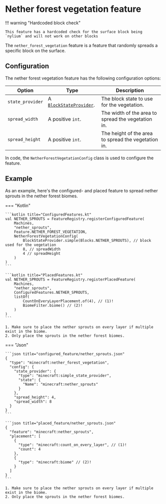 # Nether forest vegetation feature

!!! warning "Hardcoded block check"

    This feature has a hardcoded check for the surface block being `nylium` and will not work on other blocks

The `nether_forest_vegetation` feature is a feature that randomly spreads a specific block on the surface.

## Configuration

The nether forest vegetation feature has the following configuration options:

| Option           | Type                                                     | Description                                         |
|------------------|----------------------------------------------------------|-----------------------------------------------------|
| `state_provider` | A [`BlockStateProvider`](../../block-state-provider.md). | The block state to use for the vegetation.          |
| `spread_width`   | A positive `int`.                                        | The width of the area to spread the vegetation in.  |
| `spread_height`  | A positive `int`.                                        | The height of the area to spread the vegetation in. |

In code, the `NetherForestVegetationConfig` class is used to configure the feature.

## Example

As an example, here's the configured- and placed feature to spread nether sprouts in the nether forest biomes.

=== "Kotlin"

    ```kotlin title="ConfiguredFeatures.kt"
    val NETHER_SPROUTS = FeatureRegistry.registerConfiguredFeature(
        Machines,
        "nether_sprouts",
        Feature.NETHER_FOREST_VEGETATION,
        NetherForestVegetationConfig(
            BlockStateProvider.simple(Blocks.NETHER_SPROUTS), // block used for the vegetation
            8, // spreadWidth
            4 // spreadHeight
        )
    )
    ```

    ```kotlin title="PlacedFeatures.kt"
    val NETHER_SPROUTS = FeatureRegistry.registerPlacedFeature(
        Machines,
        "nether_sprouts",
        ConfiguredFeatures.NETHER_SPROUTS,
        listOf(
            CountOnEveryLayerPlacement.of(4), // (1)!
            BiomeFilter.biome() // (2)!
        )
    )
    ```

    1. Make sure to place the nether sprouts on every layer if multiple exist in the biome.
    2. Only place the sprouts in the nether forest biomes.

=== "Json"

    ```json title="configured_feature/nether_sprouts.json"
    {
      "type": "minecraft:nether_forest_vegetation",
      "config": {
        "state_provider": {
          "type": "minecraft:simple_state_provider",
          "state": {
            "Name": "minecraft:nether_sprouts"
          }
        },
        "spread_height": 4,
        "spread_width": 8
      }
    }
    ```
    
    ```json title="placed_feature/nether_sprouts.json"
    {
      "feature": "minecraft:nether_sprouts",
      "placement": [
        {
          "type": "minecraft:count_on_every_layer", // (1)!
          "count": 4
        },
        {
          "type": "minecraft:biome" // (2)!
        }
      ]
    }
    ```

    1. Make sure to place the nether sprouts on every layer if multiple exist in the biome.
    2. Only place the sprouts in the nether forest biomes.